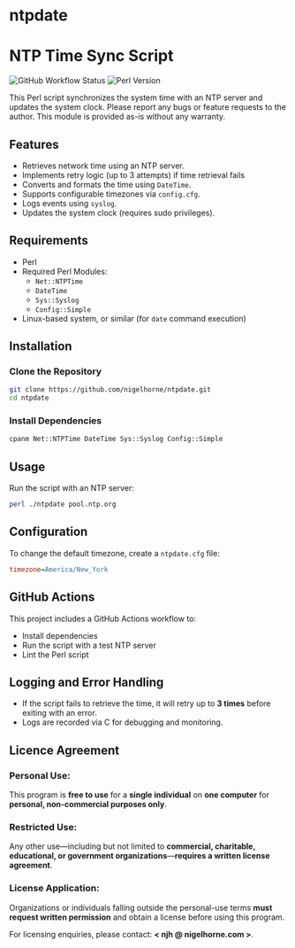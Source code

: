 ntpdate
=======

# NTP Time Sync Script

![GitHub Workflow Status](https://img.shields.io/github/actions/workflow/status/nigelhorne/ntpdate/ntpdate.yml?branch=master)
![Perl Version](https://img.shields.io/badge/perl-5.34+-blue)

This Perl script synchronizes the system time with an NTP server and updates the system clock.
Please report any bugs or feature requests to the author.
This module is provided as-is without any warranty.

## Features
- Retrieves network time using an NTP server.
- Implements retry logic (up to 3 attempts) if time retrieval fails
- Converts and formats the time using `DateTime`.
- Supports configurable timezones via `config.cfg`.
- Logs events using `syslog`.
- Updates the system clock (requires sudo privileges).

## Requirements
- Perl
- Required Perl Modules:
  - `Net::NTPTime`
  - `DateTime`
  - `Sys::Syslog`
  - `Config::Simple`
- Linux-based system, or similar (for `date` command execution)

## Installation
### Clone the Repository
```sh
git clone https://github.com/nigelhorne/ntpdate.git
cd ntpdate
```

### Install Dependencies
```sh
cpanm Net::NTPTime DateTime Sys::Syslog Config::Simple
```

## Usage
Run the script with an NTP server:
```sh
perl ./ntpdate pool.ntp.org
```

## Configuration
To change the default timezone, create a `ntpdate.cfg` file:
```ini
timezone=America/New_York
```

## GitHub Actions
This project includes a GitHub Actions workflow to:
- Install dependencies
- Run the script with a test NTP server
- Lint the Perl script

## Logging and Error Handling
- If the script fails to retrieve the time, it will retry up to **3 times** before exiting with an error.
- Logs are recorded via C<syslog> for debugging and monitoring.

## **Licence Agreement**

### **Personal Use:**
This program is **free to use** for a **single individual** on **one computer** for **personal, non-commercial purposes only**.

### **Restricted Use:**
Any other use—including but not limited to **commercial, charitable, educational, or government organizations**—**requires a written license agreement**.

### **License Application:**
Organizations or individuals falling outside the personal-use terms **must request written permission** and obtain a license before using this program.

For licensing enquiries, please contact: **< njh @ nigelhorne.com >**.
